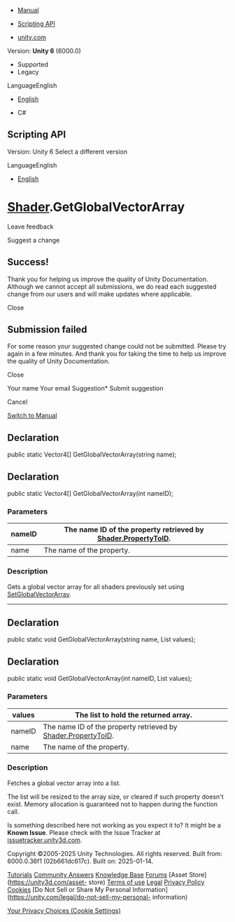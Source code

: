 [ ]()

  * [Manual](../Manual/index.html)
  * [Scripting API](../ScriptReference/index.html)

  * [unity.com](https://unity.com/)

Version: **Unity 6** (6000.0)

  * Supported
  * Legacy

LanguageEnglish

  * [English]()

  * C#

[ ](https://docs.unity3d.com)

## Scripting API

Version: Unity 6 Select a different version

LanguageEnglish

  * [English]()

#  [Shader](Shader.html).GetGlobalVectorArray

Leave feedback

Suggest a change

## Success!

Thank you for helping us improve the quality of Unity Documentation. Although
we cannot accept all submissions, we do read each suggested change from our
users and will make updates where applicable.

Close

## Submission failed

For some reason your suggested change could not be submitted. Please <a>try
again</a> in a few minutes. And thank you for taking the time to help us
improve the quality of Unity Documentation.

Close

Your name Your email Suggestion* Submit suggestion

Cancel

[Switch to Manual](../Manual/class-Shader.html "Go to Shader Component in the
Manual")

## Declaration

public static Vector4[] GetGlobalVectorArray(string name);

## Declaration

public static Vector4[] GetGlobalVectorArray(int nameID);

### Parameters

nameID | The name ID of the property retrieved by [Shader.PropertyToID](Shader.PropertyToID.html).  
---|---  
name | The name of the property.  
  
### Description

Gets a global vector array for all shaders previously set using
[SetGlobalVectorArray](Shader.SetGlobalVectorArray.html).

* * *

## Declaration

public static void GetGlobalVectorArray(string name, List<Vector4> values);

## Declaration

public static void GetGlobalVectorArray(int nameID, List<Vector4> values);

### Parameters

values | The list to hold the returned array.  
---|---  
nameID | The name ID of the property retrieved by [Shader.PropertyToID](Shader.PropertyToID.html).  
name | The name of the property.  
  
### Description

Fetches a global vector array into a list.

The list will be resized to the array size, or cleared if such property
doesn't exist. Memory allocation is guaranteed not to happen during the
function call.

Is something described here not working as you expect it to? It might be a
**Known Issue**. Please check with the Issue Tracker at
[issuetracker.unity3d.com](https://issuetracker.unity3d.com).

Copyright ©2005-2025 Unity Technologies. All rights reserved. Built from:
6000.0.36f1 (02b661dc617c). Built on: 2025-01-14.

[Tutorials](https://unity3d.com/learn) [Community
Answers](https://answers.unity3d.com) [Knowledge
Base](https://support.unity3d.com/hc/en-us)
[Forums](https://forum.unity3d.com) [Asset Store](https://unity3d.com/asset-
store) [Terms of use](https://docs.unity3d.com/Manual/TermsOfUse.html)
[Legal](https://unity.com/legal) [Privacy
Policy](https://unity.com/legal/privacy-policy)
[Cookies](https://unity.com/legal/cookie-policy) [Do Not Sell or Share My
Personal Information](https://unity.com/legal/do-not-sell-my-personal-
information)

[Your Privacy Choices (Cookie Settings)](javascript:void\(0\);)

